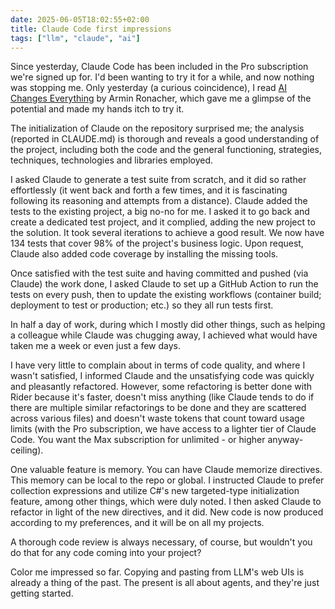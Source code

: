 ```yaml
---
date: 2025-06-05T18:02:55+02:00
title: Claude Code first impressions
tags: ["llm", "claude", "ai"]
---
```

Since yesterday, Claude Code has been included in the Pro subscription we're signed up for. I'd been wanting to try it for a while, and now nothing was stopping me. Only yesterday (a curious coincidence), I read [AI Changes Everything](/ai-changes-everything/) by Armin Ronacher, which gave me a glimpse of the potential and made my hands itch to try it.

The initialization of Claude on the repository surprised me; the analysis (reported in CLAUDE.md) is thorough and reveals a good understanding of the project, including both the code and the general functioning, strategies, techniques, technologies and libraries employed. 

I asked Claude to generate a test suite from scratch, and it did so rather effortlessly (it went back and forth a few times, and it is fascinating following its reasoning and attempts from a distance). Claude added the tests to the existing project, a big no-no for me. I asked it to go back and create a dedicated test project, and it complied, adding the new project to the solution. It took several iterations to achieve a good result. We now have 134 tests that cover 98% of the project's business logic. Upon request, Claude also added code coverage by installing the missing tools.

Once satisfied with the test suite and having committed and pushed (via Claude) the work done, I asked Claude to set up a GitHub Action to run the tests on every push, then to update the existing workflows (container build; deployment to test or production; etc.) so they all run tests first.

In half a day of work, during which I mostly did other things, such as helping a colleague while Claude was chugging away, I achieved what would have taken me a week or even just a few days.

I have very little to complain about in terms of code quality, and where I wasn't satisfied, I informed Claude and the unsatisfying code was quickly and pleasantly refactored. However, some refactoring is better done with Rider because it's faster, doesn't miss anything (like Claude tends to do if there are multiple similar refactorings to be done and they are scattered across various files) and doesn't waste tokens that count toward usage limits (with the Pro subscription, we have access to a lighter tier of Claude Code. You want the Max subscription for unlimited - or higher anyway- ceiling).

One valuable feature is memory. You can have Claude memorize directives. This memory can be local to the repo or global. I instructed Claude to prefer collection expressions and utilize C#'s new targeted-type initialization feature, among other things, which were duly noted. I then asked Claude to refactor in light of the new directives, and it did. New code is now produced according to my preferences, and it will be on all my projects.

A thorough code review is always necessary, of course, but wouldn't you do that for any code coming into your project? 

Color me impressed so far. Copying and pasting from LLM's web UIs is already a thing of the past. The present is all about agents, and they're just getting started.
